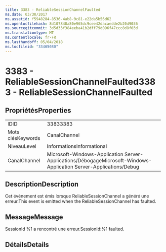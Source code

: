 ```yaml
---
title: 3383 - ReliableSessionChannelFaulted
ms.date: 03/30/2017
ms.assetid: f5948284-8536-4ab8-9c81-e22da5b56d62
ms.openlocfilehash: 8d107848a80e965dc9cee42dacaedde2b20d9036
ms.sourcegitcommit: 3d5d33f384eeba41b2dff79d096f47ccc8d8f03d
ms.translationtype: MT
ms.contentlocale: fr-FR
ms.lasthandoff: 05/04/2018
ms.locfileid: "33465080"
---
```

# <a name="3383---reliablesessionchannelfaulted"></a><span data-ttu-id="d9ba7-102">3383 - ReliableSessionChannelFaulted</span><span class="sxs-lookup"><span data-stu-id="d9ba7-102">3383 - ReliableSessionChannelFaulted</span></span>
## <a name="properties"></a><span data-ttu-id="d9ba7-103">Propriétés</span><span class="sxs-lookup"><span data-stu-id="d9ba7-103">Properties</span></span>  
  
|||  
|-|-|  
|<span data-ttu-id="d9ba7-104">ID</span><span class="sxs-lookup"><span data-stu-id="d9ba7-104">ID</span></span>|<span data-ttu-id="d9ba7-105">3383</span><span class="sxs-lookup"><span data-stu-id="d9ba7-105">3383</span></span>|  
|<span data-ttu-id="d9ba7-106">Mots clés</span><span class="sxs-lookup"><span data-stu-id="d9ba7-106">Keywords</span></span>|<span data-ttu-id="d9ba7-107">Canal</span><span class="sxs-lookup"><span data-stu-id="d9ba7-107">Channel</span></span>|  
|<span data-ttu-id="d9ba7-108">Niveau</span><span class="sxs-lookup"><span data-stu-id="d9ba7-108">Level</span></span>|<span data-ttu-id="d9ba7-109">Informations</span><span class="sxs-lookup"><span data-stu-id="d9ba7-109">Informational</span></span>|  
|<span data-ttu-id="d9ba7-110">Canal</span><span class="sxs-lookup"><span data-stu-id="d9ba7-110">Channel</span></span>|<span data-ttu-id="d9ba7-111">Microsoft-Windows-Application Server-Applications/Débogage</span><span class="sxs-lookup"><span data-stu-id="d9ba7-111">Microsoft-Windows-Application Server-Applications/Debug</span></span>|  
  
## <a name="description"></a><span data-ttu-id="d9ba7-112">Description</span><span class="sxs-lookup"><span data-stu-id="d9ba7-112">Description</span></span>  
 <span data-ttu-id="d9ba7-113">Cet événement est émis lorsque ReliableSessionChannel a généré une erreur.</span><span class="sxs-lookup"><span data-stu-id="d9ba7-113">This event is emitted when the ReliableSessionChannel has faulted.</span></span>  
  
## <a name="message"></a><span data-ttu-id="d9ba7-114">Message</span><span class="sxs-lookup"><span data-stu-id="d9ba7-114">Message</span></span>  
 <span data-ttu-id="d9ba7-115">SessionId %1 a rencontré une erreur.</span><span class="sxs-lookup"><span data-stu-id="d9ba7-115">SessionId:%1 faulted.</span></span>  
  
## <a name="details"></a><span data-ttu-id="d9ba7-116">Détails</span><span class="sxs-lookup"><span data-stu-id="d9ba7-116">Details</span></span>
